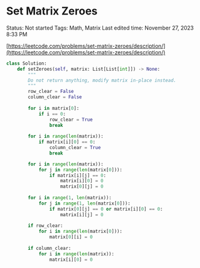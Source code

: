 # Set Matrix Zeroes

Status: Not started
Tags: Math, Matrix
Last edited time: November 27, 2023 8:33 PM

[https://leetcode.com/problems/set-matrix-zeroes/description/](https://leetcode.com/problems/set-matrix-zeroes/description/)

```python
class Solution:
    def setZeroes(self, matrix: List[List[int]]) -> None:
        """
        Do not return anything, modify matrix in-place instead.
        """
        row_clear = False
        column_clear = False
        
        for i in matrix[0]:
            if i == 0:
                row_clear = True
                break
        
        for i in range(len(matrix)):
            if matrix[i][0] == 0:
                column_clear = True
                break

        for i in range(len(matrix)):
            for j in range(len(matrix[0])):
                if matrix[i][j] == 0:
                    matrix[i][0] = 0
                    matrix[0][j] = 0
        
        for i in range(1, len(matrix)):
            for j in range(1, len(matrix[0])):
                if matrix[0][j] == 0 or matrix[i][0] == 0:
                    matrix[i][j] = 0
        
        if row_clear:
            for i in range(len(matrix[0])):
                matrix[0][i] = 0
        
        if column_clear:
            for i in range(len(matrix)):
                matrix[i][0] = 0
```